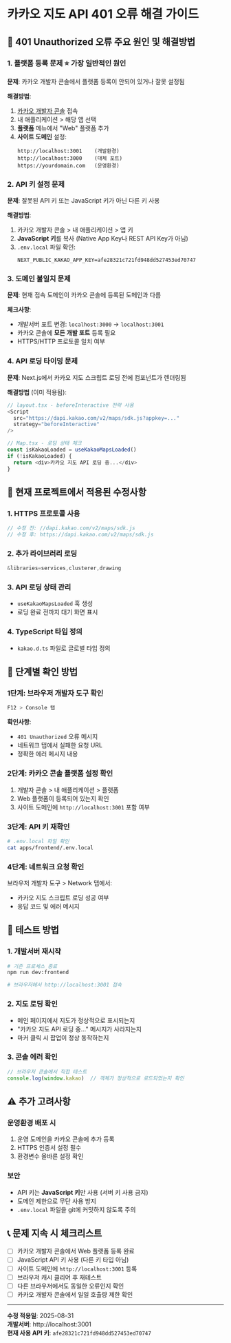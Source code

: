 # 카카오 지도 API 401 오류 해결 가이드

## 🚨 401 Unauthorized 오류 주요 원인 및 해결방법

### 1. **플랫폼 등록 문제** ⭐ 가장 일반적인 원인
**문제**: 카카오 개발자 콘솔에서 플랫폼 등록이 안되어 있거나 잘못 설정됨

**해결방법**:
1. [카카오 개발자 콘솔](https://developers.kakao.com/) 접속
2. 내 애플리케이션 > 해당 앱 선택
3. **플랫폼** 메뉴에서 "Web" 플랫폼 추가
4. **사이트 도메인** 설정:
   ```
   http://localhost:3001    (개발환경)
   http://localhost:3000    (대체 포트)
   https://yourdomain.com   (운영환경)
   ```

### 2. **API 키 설정 문제**
**문제**: 잘못된 API 키 또는 JavaScript 키가 아닌 다른 키 사용

**해결방법**:
1. 카카오 개발자 콘솔 > 내 애플리케이션 > 앱 키
2. **JavaScript 키**를 복사 (Native App Key나 REST API Key가 아님)
3. `.env.local` 파일 확인:
   ```env
   NEXT_PUBLIC_KAKAO_APP_KEY=afe28321c721fd948dd527453ed70747
   ```

### 3. **도메인 불일치 문제**
**문제**: 현재 접속 도메인이 카카오 콘솔에 등록된 도메인과 다름

**체크사항**:
- 개발서버 포트 변경: `localhost:3000` → `localhost:3001`
- 카카오 콘솔에 **모든 개발 포트** 등록 필요
- HTTPS/HTTP 프로토콜 일치 여부

### 4. **API 로딩 타이밍 문제**
**문제**: Next.js에서 카카오 지도 스크립트 로딩 전에 컴포넌트가 렌더링됨

**해결방법** (이미 적용됨):
```typescript
// layout.tsx - beforeInteractive 전략 사용
<Script
  src="https://dapi.kakao.com/v2/maps/sdk.js?appkey=..."
  strategy="beforeInteractive"
/>

// Map.tsx - 로딩 상태 체크
const isKakaoLoaded = useKakaoMapsLoaded()
if (!isKakaoLoaded) {
  return <div>카카오 지도 API 로딩 중...</div>
}
```

## 🔧 현재 프로젝트에서 적용된 수정사항

### 1. HTTPS 프로토콜 사용
```javascript
// 수정 전: //dapi.kakao.com/v2/maps/sdk.js
// 수정 후: https://dapi.kakao.com/v2/maps/sdk.js
```

### 2. 추가 라이브러리 로딩
```javascript
&libraries=services,clusterer,drawing
```

### 3. API 로딩 상태 관리
- `useKakaoMapsLoaded` 훅 생성
- 로딩 완료 전까지 대기 화면 표시

### 4. TypeScript 타입 정의
- `kakao.d.ts` 파일로 글로벌 타입 정의

## 🎯 단계별 확인 방법

### 1단계: 브라우저 개발자 도구 확인
```bash
F12 > Console 탭
```
**확인사항**:
- `401 Unauthorized` 오류 메시지
- 네트워크 탭에서 실패한 요청 URL
- 정확한 에러 메시지 내용

### 2단계: 카카오 콘솔 플랫폼 설정 확인
1. 개발자 콘솔 > 내 애플리케이션 > 플랫폼
2. Web 플랫폼이 등록되어 있는지 확인
3. 사이트 도메인에 `http://localhost:3001` 포함 여부

### 3단계: API 키 재확인
```bash
# .env.local 파일 확인
cat apps/frontend/.env.local
```

### 4단계: 네트워크 요청 확인
브라우저 개발자 도구 > Network 탭에서:
- 카카오 지도 스크립트 로딩 성공 여부
- 응답 코드 및 에러 메시지

## 🚀 테스트 방법

### 1. 개발서버 재시작
```bash
# 기존 프로세스 종료
npm run dev:frontend

# 브라우저에서 http://localhost:3001 접속
```

### 2. 지도 로딩 확인
- 메인 페이지에서 지도가 정상적으로 표시되는지
- "카카오 지도 API 로딩 중..." 메시지가 사라지는지
- 마커 클릭 시 팝업이 정상 동작하는지

### 3. 콘솔 에러 확인
```javascript
// 브라우저 콘솔에서 직접 테스트
console.log(window.kakao)  // 객체가 정상적으로 로드되었는지 확인
```

## ⚠️ 추가 고려사항

### 운영환경 배포 시
1. 운영 도메인을 카카오 콘솔에 추가 등록
2. HTTPS 인증서 설정 필수
3. 환경변수 올바른 설정 확인

### 보안
- API 키는 **JavaScript 키**만 사용 (서버 키 사용 금지)
- 도메인 제한으로 무단 사용 방지
- `.env.local` 파일을 git에 커밋하지 않도록 주의

## 📞 문제 지속 시 체크리스트

- [ ] 카카오 개발자 콘솔에서 Web 플랫폼 등록 완료
- [ ] JavaScript API 키 사용 (다른 키 타입 아님)
- [ ] 사이트 도메인에 `http://localhost:3001` 등록
- [ ] 브라우저 캐시 클리어 후 재테스트
- [ ] 다른 브라우저에서도 동일한 오류인지 확인
- [ ] 카카오 개발자 콘솔에서 일일 호출량 제한 확인

---

**수정 적용일**: 2025-08-31  
**개발서버**: http://localhost:3001  
**현재 사용 API 키**: `afe28321c721fd948dd527453ed70747`